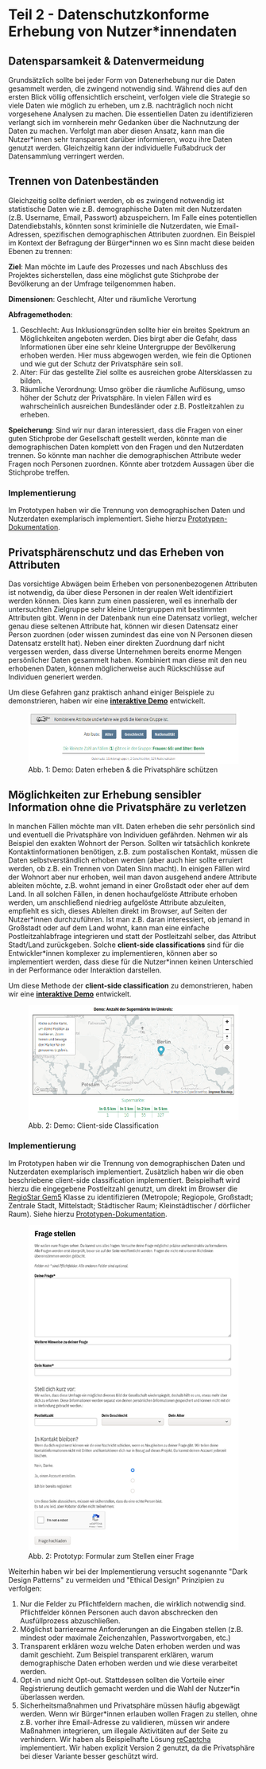 # Teil 2 - Datenschutzkonforme Erhebung von Nutzer\*innendaten

## Datensparsamkeit & Datenvermeidung

Grundsätzlich sollte bei jeder Form von Datenerhebung nur die Daten gesammelt werden, die zwingend notwendig sind. Während dies auf den ersten Blick völlig offensichtlich erscheint, verfolgen viele die Strategie so viele Daten wie möglich zu erheben, um z.B. nachträglich noch nicht vorgesehene Analysen zu machen. Die essentiellen Daten zu identifizieren verlangt sich im vornherein mehr Gedanken über die Nachnutzung der Daten zu machen. Verfolgt man aber diesen Ansatz, kann man die Nutzer\*innen sehr transparent darüber informieren, wozu ihre Daten genutzt werden. Gleichzeitig kann der individuelle Fußabdruck der Datensammlung verringert werden.

## Trennen von Datenbeständen

Gleichzeitig sollte definiert werden, ob es zwingend notwendig ist statistische Daten wie z.B. demographische Daten mit den Nutzerdaten (z.B. Username, Email, Passwort) abzuspeichern. Im Falle eines potentiellen Datendiebstahls, könnten sonst kriminielle die Nutzerdaten, wie Email-Adressen, spezifischen demographischen Attributen zuordnen. Ein Beispiel im Kontext der Befragung der Bürger\*innen wo es Sinn macht diese beiden Ebenen zu trennen:

**Ziel**: Man möchte im Laufe des Prozesses und nach Abschluss des Projektes sicherstellen, dass eine möglichst gute Stichprobe der Bevölkerung an der Umfrage teilgenommen haben.

**Dimensionen**: Geschlecht, Alter und räumliche Verortung

**Abfragemethoden**:
1. Geschlecht: Aus Inklusionsgründen sollte hier ein breites Spektrum an Möglichkeiten angeboten werden. Dies birgt aber die Gefahr, dass Informationen über eine sehr kleine Untergruppe der Bevölkerung erhoben werden. Hier muss abgewogen werden, wie fein die Optionen und wie gut der Schutz der Privatsphäre sein soll.
2. Alter: Für das gestellte Ziel sollte es ausreichen grobe Altersklassen zu bilden.
3. Räumliche Verordnung: Umso gröber die räumliche Auflösung, umso höher der Schutz der Privatsphäre. In vielen Fällen wird es wahrscheinlich ausreichen Bundesländer oder z.B. Postleitzahlen zu erheben.

**Speicherung**: Sind wir nur daran interessiert, dass die Fragen von einer guten Stichprobe der Gesellschaft gestellt werden, könnte man die demographischen Daten komplett von den Fragen und den Nutzerdaten trennen. So könnte man nachher die demographischen Attribute weder Fragen noch Personen zuordnen. Könnte aber trotzdem Aussagen über die Stichprobe treffen.

### Implementierung

Im Prototypen haben wir die Trennung von demographischen Daten und Nutzerdaten exemplarisch implementiert. Siehe hierzu [Prototypen-Dokumentation](chapter05.md).

## Privatsphärenschutz und das Erheben von Attributen

Das vorsichtige Abwägen beim Erheben von personenbezogenen Attributen ist notwendig, da über diese Personen in der realen Welt identifiziert werden können. Dies kann zum einen passieren, weil es innerhalb der untersuchten Zielgruppe sehr kleine Untergruppen mit bestimmten Attributen gibt. Wenn in der Datenbank nun eine Datensatz vorliegt, welcher genau diese seltenen Attribute hat, können wir diesen Datensatz einer Person zuordnen (oder wissen zumindest das eine von N Personen diesen Datensatz erstellt hat). Neben einer direkten Zuordnung darf nicht vergessen werden, dass diverse Unternehmen bereits enorme Mengen persönlicher Daten gesammelt haben. Kombiniert man diese mit den neu erhobenen Daten, können möglicherweise auch Rückschlüsse auf Individuen generiert werden.

Um diese Gefahren ganz praktisch anhand einiger Beispiele zu demonstrieren, haben wir eine [**interaktive Demo**](https://sampling.locobss.vislab.io/?lang=de) entwickelt.

<figure>
<img src="../assets/images/privacy-sampling.png" alt="" />
<figcaption>Abb. 1: Demo: Daten erheben & die Privatsphäre schützen</figcaption>
</figure>

## Möglichkeiten zur Erhebung sensibler Information ohne die Privatsphäre zu verletzen

In manchen Fällen möchte man vllt. Daten erheben die sehr persönlich sind und eventuell die Privatsphäre von Individuen gefährden. Nehmen wir als Beispiel den exakten Wohnort der Person. Sollten wir tatsächlich konkrete Kontaktinformationen benötigen, z.B. zum postalischen Kontakt, müssen die Daten selbstverständlich erhoben werden (aber auch hier sollte erruiert werden, ob z.B. ein Trennen von Daten Sinn macht). In einigen Fällen wird der Wohnort aber nur erhoben, weil man davon ausgehend andere Attribute ableiten möchte, z.B. wohnt jemand in einer Großstadt oder eher auf dem Land. In all solchen Fällen, in denen hochaufgelöste Attribute erhoben werden, um anschließend niedrieg aufgelöste Attribute abzuleiten, empfiehlt es sich, dieses Ableiten direkt im Browser, auf Seiten der Nutzer\*innen durchzuführen. Ist man z.B. daran interessiert, ob jemand in Großstadt oder auf dem Land wohnt, kann man eine einfache Postleitzahlabfrage integrieren und statt der Postleitzahl selber, das Attribut Stadt/Land zurückgeben. Solche **client-side classifications** sind für die Entwickler\*innen komplexer zu implementieren, können aber so implementiert werden, dass diese für die Nutzer\*innen keinen Unterschied in der Performance oder Interaktion darstellen.

Um diese Methode der **client-side classification** zu demonstrieren, haben wir eine [**interaktive Demo**](https://privacy.locobss.vislab.io?lang=de) entwickelt.

<figure>
<img src="../assets/images/privacy-demo.png" alt="" />
<figcaption>Abb. 2: Demo: Client-side Classification</figcaption>
</figure>

### Implementierung

Im Prototypen haben wir die Trennung von demographischen Daten und Nutzerdaten exemplarisch implementiert. Zusätzlich haben wir die oben beschriebene client-side classification implementiert. Beispielhaft wird hierzu die eingegebene Postleitzahl genutzt, um direkt im Browser die [RegioStar Gem5](https://www.bmvi.de/SharedDocs/DE/Artikel/G/regionalstatistische-raumtypologie.html) Klasse zu identifizieren (Metropole; Regiopole, Großstadt; Zentrale Stadt, Mittelstadt; Städtischer Raum; Kleinstädtischer / dörflicher Raum). Siehe hierzu [Prototypen-Dokumentation](chapter05.md).

<figure>
<img src="../assets/images/form.png" alt="" />
<figcaption>Abb. 2: Prototyp: Formular zum Stellen einer Frage</figcaption>
</figure>

Weiterhin haben wir bei der Implementierung versucht sogenannte "Dark Design Patterns" zu vermeiden und "Ethical Design" Prinzipien zu verfolgen:

1. Nur die Felder zu Pflichtfeldern machen, die wirklich notwendig sind. Pflichtfelder können Personen auch davon abschrecken den Ausfüllprozess abzuschließen.
2. Möglichst barrierearme Anforderungen an die Eingaben stellen (z.B. mindest oder maximale Zeichenzahlen, Passwortvorgaben, etc.)
3. Transparent erklären wozu welche Daten erhoben werden und was damit geschieht. Zum Beispiel transparent erklären, warum demographische Daten erhoben werden und wie diese verarbeitet werden.
4. Opt-in und nicht Opt-out. Stattdessen sollten die Vorteile einer Registrierung deutlich gemacht werden und die Wahl der Nutzer\*in überlassen werden.
5. Sicherheitsmaßnahmen und Privatsphäre müssen häufig abgewägt werden. Wenn wir Bürger\*innen erlauben wollen Fragen zu stellen, ohne z.B. vorher ihre Email-Adresse zu validieren, müssen wir andere Maßnahmen integrieren, um illegale Aktivitäten auf der Seite zu verhindern. Wir haben als Beispielhafte Lösung [reCaptcha](https://developers.google.com/recaptcha/docs/display) implementiert. Wir haben explizit Version 2 genutzt, da die Privatsphäre bei dieser Variante besser geschützt wird.
